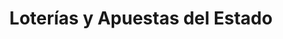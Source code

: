 ---
title: "Loterías y Apuestas del Estado"
url: /benidorm/loterias-y-apuestas-del-estado-avinguda-de-juan-fuster-zaragoza/
shop: Lotterie
---
